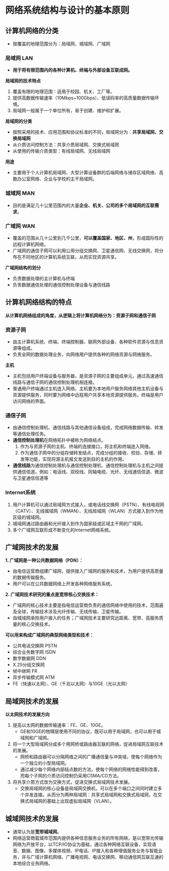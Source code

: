 # 网络系统结构与设计的基本原则

## 计算机网络的分类

- 按覆盖的地理范围分为：局域网、城域网、广域网

### 局域网 LAN

- **用于将有限范围内的各种计算机、终端与外部设备互联成网。**

**局域网的技术特点**

1. 覆盖有限的地理范围：适用于校园、机关、工厂等。
2. 提供高数据传输速率（10Mbps~100Gbps）、低误码率的高质量数据传输环境。
3. 局域网一般属于一个单位所有，易于创建、维护和扩展。

**局域网的分类**

- 按照采用的技术、应用范围和协议标准的不同，局域网分为：**共享局域网、交换局域网**
- 从介质访问控制方法：共享介质局域网、交换式局域网
- 从使用的传输介质类型：有线局域网、无线局域网

**用途**

- 主要用于个人计算机局域网、大型计算设备群的后端网络与储存区域网络、高数办公室网络、企业与学校的主干局域网。

### 城域网 MAN

- 目的是满足几十公里范围内的大量**企业、机关、公司的多个局域网的互联需求**。

### 广域网 WAN

- 覆盖的范围从几十公里到几千公里，**可以覆盖国家、地区、州**，形成国际性的远程计算机网络。
- 广域网的通信子网可以利用公用分组交换网、卫星通信网、无线交换网，将分布在不同地区的计算机系统互联，从而实现资源共享。

**广域网结构的划分**

- 负责数据处理的主计算机与终端
- 负责数据通信处理的通信控制处理设备与通信线路

## 计算机网络结构的特点

**从计算机网络组成的角度，从逻辑上将计算机网络分为：资源子网和通信子网**

### 资源子网

- 由主计算机系统、终端、终端控制器、联网外部设备、各种软件资源与信息资源等组成。
- 负责全网的数据处理业务，向网络用户提供各种的网络资源与网络服务。

**主机**

- 主机包括用户终端设备与服务器，是资源子网的主要组成单元，通过高速通信线路与通信子网的通信控制处理机相连接。
- 普通用户终端通过主机连入网络。主机要为本地用户服务网络其他主机设备与资源提供服务，同时要为网络中远程用户共享本地资源提供服务。终端是用户访问网络的界面。

### 通信子网

- 由通信控制处理机、通信线路与其他通信设备组成，完成网络数据传输、转发等通信处理任务。
- **通信控制处理机**在网络拓扑中被称为网络结点。
  1. 作为与资源子网的主机、终端的连接接口，将主机和终端连入网络。
  2. 作为通信子网中的分组存储转发结点，完成分组的接收、校验、存储、转发等功能，实现将源主机报文发送到目的主机的作用。
- **通信线路**为通信控制处理机与通信控制处理机、通信控制处理机与主机之间提供通信信道。例如：电话线、双绞线、同轴电缆、光纤、无线通信信道、微波与卫星通信信道等

### Internet系统

1. 用户计算机可以通过局域网方式接入，或电话线交换网（PSTN）、有线电视网（CATV）、无线城域网（WMAN）、无线局域网（WLAN）方式接入到作为地区级的城域网。
2. 城域网通过路由器和光纤接入到作为国家级或区域主干网的广域网。
3. 多个广域网互联形成不断变化的Internet网络系统。

## 广域网技术的发展

**1. 广域网是一种公共数据网络（PDN）：**

- 由电信运营商组建广域网，提供接入广域网的服务和技术，为用户提供高质量的数据传输服务。
- 用户可以在公共数据网络上开发各种网络服务系统。

**2. 广域网技术研究的重点是宽带核心交换技术：**

- 广域网的核心技术主要是指电信运营商负责的通信网络中使用的技术，范围遍及全球，传输技术涉及光纤传输、无线传输、卫星传输。
- 由城域网承担用户接入的任务；广域网技术主要研究远距离、宽带、高服务质量的核心交换技术。

**可以用来构成广域网的典型网络类型和技术：**

- 公共电话交换网 PSTN
- 综合业务数字网 ISDN
- 数字数据网 DDN
- X.25分组交换网
- 帧中继网 FR
- 异步传输模式网 ATM
- FE（快速以太网）、GE（千兆以太网）与10GE（光以太网）

## 局域网技术的发展

**以太网技术的发展方向**

1. 提高以太网的数据传输速率：FE、GE、10GE。
   - GE和10GE的物理层使用不同的协议，既可以用于局域网，也可以用于城域网和广域网。
2. 将一个大型局域网分成多个用网桥或路由器互联的网络，促进局域网互联技术的发展。
   - 网桥和路由器可以分隔网络之间的广播通信量与冲突域，使每个网络作为一个独立的小型局域网。
   - 通过减少每个网络内部结点数的方法，使每个网络的网络性能得到改善，而每个子网的介质访问控制仍采用CSMA/CD方法。
3. 将共享介质方式改为交换方式，促进交换式局域网技术发展。
   - 交换局域网的核心设备是局域网交换机，可以在多个端口之间同时建立多个并发连接。从而分为两种局域网：共享式局域网和交换式局域网，在交换式局域网的基础上出现虚拟局域网（VLAN）。

## 城域网技术的发展

- 通常认为是**宽带城域网**。
- 网络运营商载城市范围内提供各种信息服务业务的所有网络，是以宽带光传输网络为开放平台，以TCP/IO协议为基础，通过各种网络互联设备，实现语音、数据、图像、多媒体视频、IP电话、IP接入和各种增值服务业务与智能业务，并与广域计算机网络、广播电视网、电话交换网、移动通信网互联互通的本地综合业务网络。

# 
